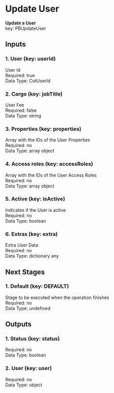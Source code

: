 # Update User  
**Update a User**  
key: PBUpdateUser  
## Inputs  
### 1. User (key: userId)  
User Id  
Required: true  
Data Type: CotUserId   
### 2. Cargo (key: jobTitle)  
User Fee  
Required: false  
Data Type: string   
### 3. Properties (key: properties)  
Array with the IDs of the User Properties  
Required: no  
Data Type: array object  
### 4. Access roles (key: accessRoles)  
Array with the IDs of the User Access Roles  
Required: no  
Data Type: array object  
### 5. Active (key: isActive)  
Indicates if the User is active  
Required: no  
Data Type: boolean   
### 6. Extras (key: extra)  
Extra User Data  
Required: no  
Data Type: dictionary any  
## Next Stages  
### 1. Default (key: DEFAULT)  
Stage to be executed when the operation finishes  
Required: no  
Data Type: undefined   
## Outputs  
### 1. Status (key: status)  
  
Required: no  
Data Type: boolean   
### 2. User (key: user)  
  
Required: no  
Data Type: object 